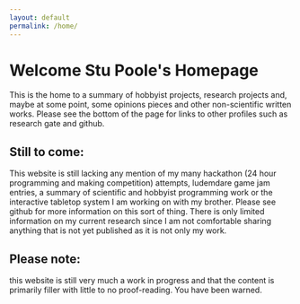 ```yaml
---
layout: default
permalink: /home/
---
```


<h1> Welcome Stu Poole's Homepage</h1>

<p>This is the home to a summary of hobbyist projects, research projects and, maybe at some point, some opinions pieces and other non-scientific written works. Please see the bottom of the page for links to other profiles such as research gate and github. </p>

<h2> Still to come:</h2>
<p>This website is still lacking any mention of my many hackathon (24 hour programming and making competition) attempts, ludemdare game jam entries, a summary of scientific and hobbyist programming work or the interactive tabletop system I am working on with my brother. Please see github for more information on this sort of thing. There is only limited information on my current research since I am not comfortable sharing anything that is not yet published as it is not only my work.</p>

<h2> Please note:</h2> 
<p>this website is still very much a work in progress and that the content is primarily filler with little to no proof-reading. You have been warned.</p>

